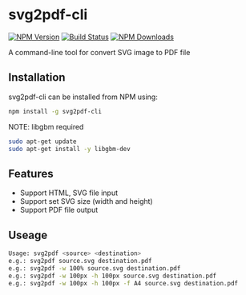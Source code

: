 # svg2pdf-cli

[![NPM Version](https://img.shields.io/npm/v/svg2pdf-cli.svg?style=flat)](https://www.npmjs.org/package/svg2pdf-cli)
[![Build Status](https://img.shields.io/travis/vowstar/svg2pdf-cli/master.svg?style=flat)](https://travis-ci.org/vowstar/svg2pdf-cli)
[![NPM Downloads](https://img.shields.io/npm/dm/svg2pdf-cli.svg?style=flat)](https://www.npmjs.org/package/svg2pdf-cli)

A command-line tool for convert SVG image to PDF file

## Installation

svg2pdf-cli can be installed from NPM using:

```bash
npm install -g svg2pdf-cli
```

NOTE: libgbm required

```bash
sudo apt-get update
sudo apt-get install -y libgbm-dev
```

## Features

* Support HTML, SVG file input
* Support set SVG size (width and height)
* Support PDF file output

## Useage

```bash
Usage: svg2pdf <source> <destination>
e.g.: svg2pdf source.svg destination.pdf
e.g.: svg2pdf -w 100% source.svg destination.pdf
e.g.: svg2pdf -w 100px -h 100px source.svg destination.pdf
e.g.: svg2pdf -w 100px -h 100px -f A4 source.svg destination.pdf
```
